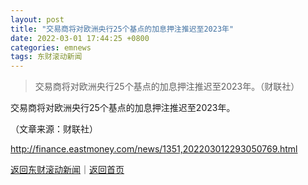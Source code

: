 ```yaml
---
layout: post
title: "交易商将对欧洲央行25个基点的加息押注推迟至2023年"
date: 2022-03-01 17:44:25 +0800
categories: emnews
tags: 东财滚动新闻
---
```

> 交易商将对欧洲央行25个基点的加息押注推迟至2023年。（财联社）

<p>交易商将对欧洲央行25个基点的加息押注推迟至2023年。 </p><p class="em_media">（文章来源：财联社）</p>

<http://finance.eastmoney.com/news/1351,202203012293050769.html>

[返回东财滚动新闻](//finews.withounder.com/emnews/)｜[返回首页](//finews.withounder.com/)